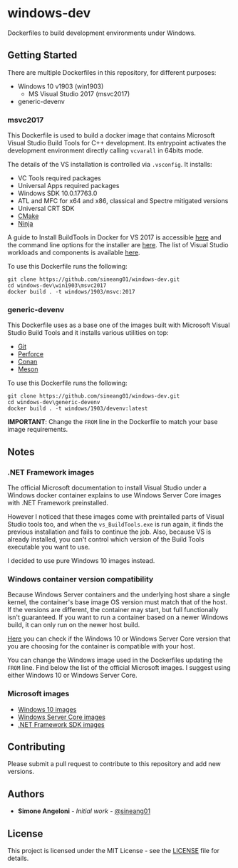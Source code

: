 # windows-dev

Dockerfiles to build development environments under Windows.

## Getting Started

There are multiple Dockerfiles in this repository, for different purposes:
* Windows 10 v1903 (win1903)
    * MS Visual Studio 2017 (msvc2017)
* generic-devenv

### msvc2017

This Dockerfile is used to build a docker image that contains Microsoft Visual Studio Build Tools for C++ development. Its entrypoint activates the development environment directly calling `vcvarall` in 64bits mode.

The details of the VS installation is controlled via `.vsconfig`. It installs:
* VC Tools required packages
* Universal Apps required packages
* Windows SDK 10.0.17763.0
* ATL and MFC for x64 and x86, classical and Spectre mitigated versions
* Universal CRT SDK
* [CMake](https://cmake.org)
* [Ninja](https://ninja-build.org)

A guide to Install BuildTools in Docker for VS 2017 is accessible [here](https://docs.microsoft.com/en-us/visualstudio/install/build-tools-container?view=vs-2017) and the command line options for the installer are [here](https://docs.microsoft.com/en-us/visualstudio/install/use-command-line-parameters-to-install-visual-studio?view=vs-2017).
The list of Visual Studio workloads and components is available [here](https://docs.microsoft.com/en-us/visualstudio/install/workload-component-id-vs-build-tools?view=vs-2017).

To use this Dockerfile runs the following:
```
git clone https://github.com/sineang01/windows-dev.git
cd windows-dev\win1903\msvc2017
docker build . -t windows/1903/msvc:2017
```

### generic-devenv

This Dockerfile uses as a base one of the images built with Microsoft Visual Studio Build Tools and it installs various utilities on top:
* [Git](https://git-scm.com)
* [Perforce](https://www.perforce.com)
* [Conan](https://conan.io)
* [Meson](https://mesonbuild.com)

To use this Dockerfile runs the following:
```
git clone https://github.com/sineang01/windows-dev.git
cd windows-dev\generic-devenv
docker build . -t windows/1903/devenv:latest
```

**IMPORTANT**: Change the `FROM` line in the Dockerfile to match your base image requirements.

## Notes

### .NET Framework images

The official Microsoft documentation to install Visual Studio under a Windows docker container explains to use Windows Server Core images with .NET Framework preinstalled.

However I noticed that these images come with preintalled parts of Visual Studio tools too, and when the `vs_BuildTools.exe` is run again, it finds the previous installation and fails to continue the job. Also, because VS is already installed, you can't control which version of the Build Tools executable you want to use.

I decided to use pure Windows 10 images instead.

### Windows container version compatibility

Because Windows Server containers and the underlying host share a single kernel, the container's base image OS version must match that of the host. If the versions are different, the container may start, but full functionally isn't guaranteed. If you want to run a container based on a newer Windows build, it can only run on the newer host build.

[Here](https://docs.microsoft.com/en-us/virtualization/windowscontainers/deploy-containers/version-compatibility) you can check if the Windows 10 or Windows Server Core version that you are choosing for the container is compatible with your host.

You can change the Windows image used in the Dockerfiles updating the `FROM` line. Find below the list of the official Microsoft images. I suggest using either Windows 10 or Windows Server Core.

### Microsoft images

* [Windows 10 images](https://hub.docker.com/_/microsoft-windows)
* [Windows Server Core images](https://hub.docker.com/_/microsoft-windows-servercore)
* [.NET Framework SDK images](https://hub.docker.com/_/microsoft-dotnet-framework-sdk)

## Contributing

Please submit a pull request to contribute to this repository and add new versions.

## Authors

* **Simone Angeloni** - *Initial work* - [@sineang01](https://github.com/sineang01)

## License

This project is licensed under the MIT License - see the [LICENSE](LICENSE) file for details.